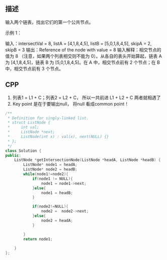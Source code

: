 ## 描述
输入两个链表，找出它们的第一个公共节点。



示例 1：



输入：intersectVal = 8, listA = [4,1,8,4,5], listB = [5,0,1,8,4,5], skipA = 2, skipB = 3
输出：Reference of the node with value = 8
输入解释：相交节点的值为 8 （注意，如果两个列表相交则不能为 0）。从各自的表头开始算起，链表 A 为 [4,1,8,4,5]，链表 B 为 [5,0,1,8,4,5]。在 A 中，相交节点前有 2 个节点；在 B 中，相交节点前有 3 个节点。

## CPP

1. 列表1 = L1 + C；列表2 = L2 + C， 所以一共前进 L1 + L2 + C 两者就相遇了
2. Key point 是在于要输出null， 将null 看成common point！

```cpp
/**
 * Definition for singly-linked list.
 * struct ListNode {
 *     int val;
 *     ListNode *next;
 *     ListNode(int x) : val(x), next(NULL) {}
 * };
 */
class Solution {
public:
    ListNode *getIntersectionNode(ListNode *headA, ListNode *headB) {
        ListNode* node1 = headA;
        ListNode* node2 = headB;
        while(node1!=node2){
            if(node1 != NULL){
                node1 = node1->next;
            }else{
                node1 = headB;
            }

            if(node2!=NULL){
                node2 =  node2->next;
            }else{
                node2 = headA;
            }

        }
        return node1;
        
    }
};
```